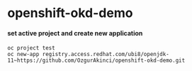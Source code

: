 # openshift-okd-demo

#### set active project and create new application
```
oc project test
oc new-app registry.access.redhat.com/ubi8/openjdk-11~https://github.com/OzgurAkinci/openshift-okd-demo.git
```
